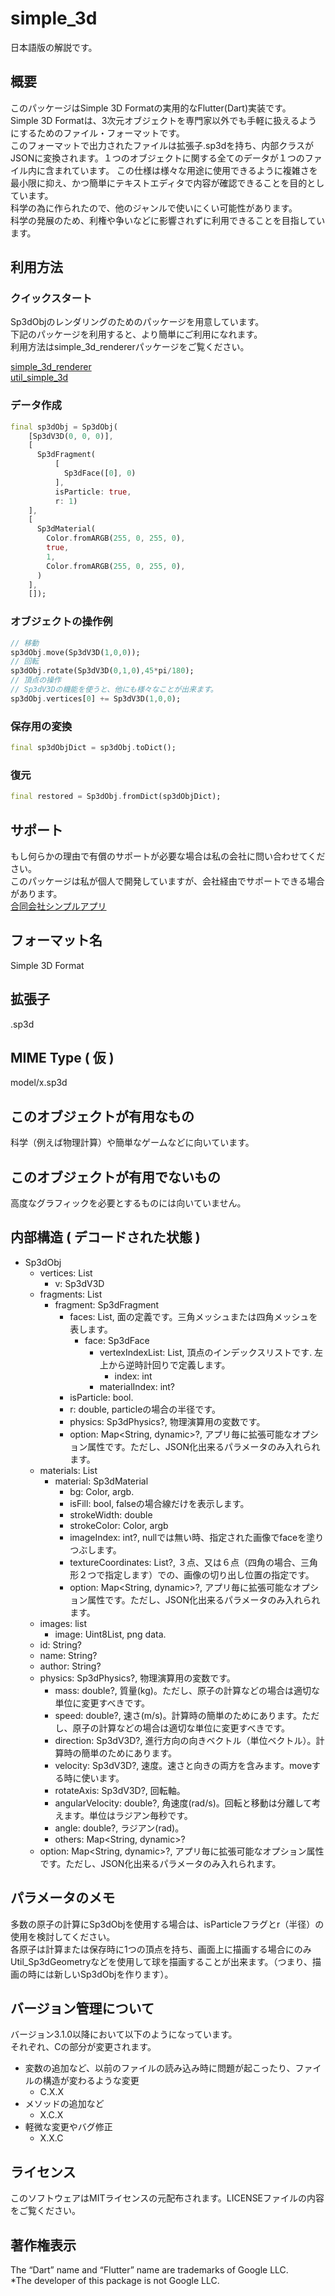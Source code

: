 # simple_3d

日本語版の解説です。

## 概要
このパッケージはSimple 3D Formatの実用的なFlutter(Dart)実装です。  
Simple 3D Formatは、3次元オブジェクトを専門家以外でも手軽に扱えるようにするためのファイル・フォーマットです。  
このフォーマットで出力されたファイルは拡張子.sp3dを持ち、内部クラスがJSONに変換されます。１つのオブジェクトに関する全てのデータが１つのファイル内に含まれています。
この仕様は様々な用途に使用できるように複雑さを最小限に抑え、かつ簡単にテキストエディタで内容が確認できることを目的としています。  
科学の為に作られたので、他のジャンルで使いにくい可能性があります。  
科学の発展のため、利権や争いなどに影響されずに利用できることを目指しています。

## 利用方法
### クイックスタート
Sp3dObjのレンダリングのためのパッケージを用意しています。  
下記のパッケージを利用すると、より簡単にご利用になれます。  
利用方法はsimple_3d_rendererパッケージをご覧ください。  

[simple_3d_renderer](https://pub.dev/packages/simple_3d_renderer)  
[util_simple_3d](https://pub.dev/packages/util_simple_3d)

### データ作成
```dart
final sp3dObj = Sp3dObj(
    [Sp3dV3D(0, 0, 0)],
    [
      Sp3dFragment(
          [
            Sp3dFace([0], 0)
          ],
          isParticle: true,
          r: 1)
    ],
    [
      Sp3dMaterial(
        Color.fromARGB(255, 0, 255, 0),
        true,
        1,
        Color.fromARGB(255, 0, 255, 0),
      )
    ],
    []);
```
### オブジェクトの操作例
```dart
// 移動
sp3dObj.move(Sp3dV3D(1,0,0));
// 回転
sp3dObj.rotate(Sp3dV3D(0,1,0),45*pi/180);
// 頂点の操作
// Sp3dV3Dの機能を使うと、他にも様々なことが出来ます。
sp3dObj.vertices[0] += Sp3dV3D(1,0,0);
```
### 保存用の変換
```dart
final sp3dObjDict = sp3dObj.toDict();
```
### 復元
```dart
final restored = Sp3dObj.fromDict(sp3dObjDict);
```

## サポート
もし何らかの理由で有償のサポートが必要な場合は私の会社に問い合わせてください。  
このパッケージは私が個人で開発していますが、会社経由でサポートできる場合があります。  
[合同会社シンプルアプリ](https://simpleappli.com/index.html)  

## フォーマット名
Simple 3D Format

## 拡張子
.sp3d

## MIME Type ( 仮 )
model/x.sp3d

## このオブジェクトが有用なもの
科学（例えば物理計算）や簡単なゲームなどに向いています。

## このオブジェクトが有用でないもの
高度なグラフィックを必要とするものには向いていません。

## 内部構造 ( デコードされた状態 )
- Sp3dObj
    - vertices: List
        - v: Sp3dV3D
    - fragments: List
        - fragment: Sp3dFragment
            - faces: List, 面の定義です。三角メッシュまたは四角メッシュを表します。
                - face: Sp3dFace
                    - vertexIndexList: List, 頂点のインデックスリストです. 左上から逆時計回りで定義します。
                        - index: int
                    - materialIndex: int?
            - isParticle: bool.
            - r: double, particleの場合の半径です。
            - physics: Sp3dPhysics?, 物理演算用の変数です。
            - option: Map<String, dynamic>?, アプリ毎に拡張可能なオプション属性です。ただし、JSON化出来るパラメータのみ入れられます。
    - materials: List
        - material: Sp3dMaterial
            - bg: Color, argb.
            - isFill: bool, falseの場合線だけを表示します。
            - strokeWidth: double
            - strokeColor: Color, argb
            - imageIndex: int?, nullでは無い時、指定された画像でfaceを塗りつぶします。
            - textureCoordinates: List?, ３点、又は６点（四角の場合、三角形２つで指定します）での、画像の切り出し位置の指定です。 
            - option: Map<String, dynamic>?, アプリ毎に拡張可能なオプション属性です。ただし、JSON化出来るパラメータのみ入れられます。
    - images: list
        - image: Uint8List, png data.
    - id: String?
    - name: String?
    - author: String?
    - physics: Sp3dPhysics?, 物理演算用の変数です。
        - mass: double?, 質量(kg)。ただし、原子の計算などの場合は適切な単位に変更すべきです。
        - speed: double?, 速さ(m/s)。計算時の簡単のためにあります。ただし、原子の計算などの場合は適切な単位に変更すべきです。
        - direction: Sp3dV3D?, 進行方向の向きベクトル（単位ベクトル）。計算時の簡単のためにあります。
        - velocity: Sp3dV3D?, 速度。速さと向きの両方を含みます。moveする時に使います。
        - rotateAxis: Sp3dV3D?, 回転軸。
        - angularVelocity: double?, 角速度(rad/s)。回転と移動は分離して考えます。単位はラジアン毎秒です。
        - angle: double?, ラジアン(rad)。
        - others: Map<String, dynamic>?
    - option: Map<String, dynamic>?, アプリ毎に拡張可能なオプション属性です。ただし、JSON化出来るパラメータのみ入れられます。
    
## パラメータのメモ
多数の原子の計算にSp3dObjを使用する場合は、isParticleフラグとr（半径）の使用を検討してください。  
各原子は計算または保存時に1つの頂点を持ち、画面上に描画する場合にのみUtil_Sp3dGeometryなどを使用して球を描画することが出来ます。（つまり、描画の時には新しいSp3dObjを作ります）。  

## バージョン管理について
バージョン3.1.0以降において以下のようになっています。  
それぞれ、Cの部分が変更されます。
- 変数の追加など、以前のファイルの読み込み時に問題が起こったり、ファイルの構造が変わるような変更 
  - C.X.X
- メソッドの追加など 
  - X.C.X
- 軽微な変更やバグ修正 
  - X.X.C
    
## ライセンス
このソフトウェアはMITライセンスの元配布されます。LICENSEファイルの内容をご覧ください。

## 著作権表示
The “Dart” name and “Flutter” name are trademarks of Google LLC.  
*The developer of this package is not Google LLC.